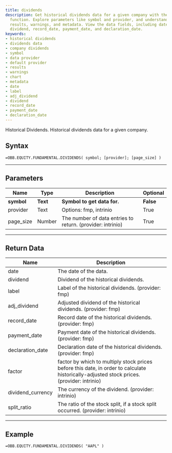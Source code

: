 ```yaml
---
title: dividends
description: Get historical dividends data for a given company with the OBB.equity.fundamental.dividends
  function. Explore parameters like symbol and provider, and understand the returned
  results, warnings, and metadata. View the data fields, including date, label, adj_dividend,
  dividend, record_date, payment_date, and declaration_date.
keywords: 
- historical dividends
- dividends data
- company dividends
- symbol
- data provider
- default provider
- results
- warnings
- chart
- metadata
- date
- label
- adj_dividend
- dividend
- record_date
- payment_date
- declaration_date
---
```


<!-- markdownlint-disable MD041 -->

Historical Dividends. Historical dividends data for a given company.

## Syntax

```excel wordwrap
=OBB.EQUITY.FUNDAMENTAL.DIVIDENDS( symbol; [provider]; [page_size] )
```

---

## Parameters

| Name | Type | Description | Optional |
| ---- | ---- | ----------- | -------- |
| **symbol** | **Text** | **Symbol to get data for.** | **False** |
| provider | Text | Options: fmp, intrinio | True |
| page_size | Number | The number of data entries to return. (provider: intrinio) | True |

---

## Return Data

| Name | Description |
| ---- | ----------- |
| date | The date of the data.  |
| dividend | Dividend of the historical dividends.  |
| label | Label of the historical dividends. (provider: fmp) |
| adj_dividend | Adjusted dividend of the historical dividends. (provider: fmp) |
| record_date | Record date of the historical dividends. (provider: fmp) |
| payment_date | Payment date of the historical dividends. (provider: fmp) |
| declaration_date | Declaration date of the historical dividends. (provider: fmp) |
| factor | factor by which to multiply stock prices before this date, in order to calculate historically-adjusted stock prices. (provider: intrinio) |
| dividend_currency | The currency of the dividend. (provider: intrinio) |
| split_ratio | The ratio of the stock split, if a stock split occurred. (provider: intrinio) |
---

## Example

```excel wordwrap
=OBB.EQUITY.FUNDAMENTAL.DIVIDENDS( "AAPL" )
```

